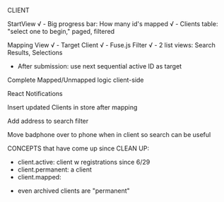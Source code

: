 
CLIENT

StartView
√ - Big progress bar: How many id's mapped
√ - Clients table: "select one to begin," paged, filtered

Mapping View
  √ - Target Client
  √ - Fuse.js Filter
  √ - 2 list views: Search Results, Selections
  - After submission: use next sequential active ID as target

Complete Mapped/Unmapped logic client-side

React Notifications

Insert updated Clients in store after mapping

Add address to search filter

Move badphone over to phone when in client so search can be useful

CONCEPTS that have come up since CLEAN UP:
  - client.active: client w registrations since 6/29
  - client.permanent: a client 
  - client.mapped: 

  * even archived clients are "permanent"

